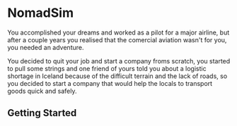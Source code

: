 # NomadSim

You accomplished your dreams and worked as a pilot for a major airline, but after a couple years you realised that the comercial aviation wasn't for you, you needed an adventure.

You decided to quit your job and start a company froms scratch, you started to pull some strings and one friend of yours told you about a logistic shortage in Iceland because of the difficult terrain and the lack of roads, so you decided to start a company that would help the locals to transport goods quick and safely.

## Getting Started
